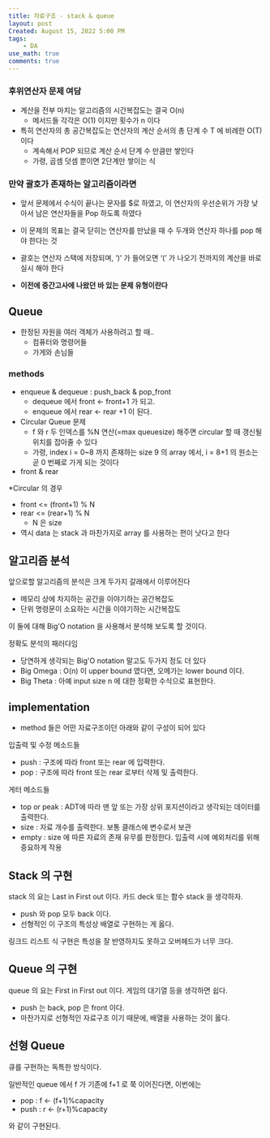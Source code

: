 ```yaml
---
title: 자료구조 - stack & queue
layout: post
Created: August 15, 2022 5:00 PM
tags:
    - DA
use_math: true
comments: true
---
```



### 후위연산자 문제 여담

- 계산을 전부 마치는 알고리즘의 시간복잡도는 결국 O(n)
    - 메서드들 각각은 O(1) 이지만 횟수가 n 이다
- 특히 연산자의 총 공간복잡도는 연산자의 계산 순서의 총 단계 수 T 에 비례한 O(T) 이다
    - 계속해서 POP 되므로 계산 순서 단계 수 만큼만 쌓인다
    - 가령, 곱셈 덧셈 뿐이면 2단계만 쌓이는 식


### 만약 괄호가 존재하는 알고리즘이라면

- 앞서 문제에서 수식이 끝나는 문자를 $로 하였고, 이 연산자의 우선순위가 가장 낮아서 남은 연산자들을 Pop 하도록 하였다
- 이 문제의 목표는 결국 닫히는 연산자를 만났을 때 수 두개와 연산자 하나를 pop 해야 한다는 것

- 괄호는 연산자 스택에 저장되며, ‘)’ 가 들어오면 ‘(’ 가 나오기 전까지의 계산을 바로 실시 해야 한다
- **이전에 중간고사에 나왔던 바 있는 문제 유형이란다**

## Queue

- 한정된 자원을 여러 객체가 사용하려고 할 때..
    - 컴퓨터와 명령어들
    - 가게와 손님들

### methods

- enqueue  & dequeue : push_back & pop_front
    - dequeue 에서 front ← front+1 가 되고.
    - enqueue 에서 rear ← rear +1 이 된다.
- Circular Queue 문제
    - f 와 r 두 인덱스를 %N 연산(=max queuesize) 해주면 circular 할 때 갱신될 위치를 잡아줄 수 있다
    - 가령, index i = 0~8 까지 존재하는 size 9 의 array 에서, i = 8+1 의 원소는 곧 0 번째로 가게 되는 것이다
- front & rear

*Circular 의 경우

- front <= (front+1) % N
- rear <= (rear+1) % N
    - N 은 size
- 역시 data 는 stack 과 마찬가지로 array 를 사용하는 편이 낫다고 한다

## 알고리즘 분석

앞으로할 알고리즘의 분석은 크게 두가지 갈래에서 이루어진다

- 메모리 상에 차지하는 공간을 이야기하는 공간복잡도
- 단위 명령문이 소요하는 시간을 이야기하는 시간복잡도

이 둘에 대해 Big'O notation 을 사용해서 분석해 보도록 할 것이다.

정확도 분석의 패러다임

- 당연하게 생각되는 Big'O notation 말고도 두가지 정도 더 있다
- Big Omega : O(n) 이 upper bound 였다면, 오메가는 lower bound 이다.
- Big Theta : 아예 input size n 에 대한 정확한 수식으로 표현한다.

## implementation

- method 들은 어떤 자료구조이던 아래와 같이 구성이 되어 있다

입출력 및 수정 메소드들

- push : 구조에 따라 front 또는 rear 에 입력한다.
- pop : 구조에 따라 front 또는 rear 로부터 삭제 및 출력한다.

게터 메소드들

- top or peak : ADT에 따라 맨 앞 또는 가장 상위 포지션이라고 생각되는 데이터를 출력한다.
- size : 자료 개수를 출력한다. 보통 클래스에 변수로서 보관
- empty : size 에 따른 자료의 존재 유무를 판정한다. 입출력 시에 예외처리를 위해 중요하게 작용

## Stack 의 구현

stack 의 요는 Last in First out 이다. 카드 deck 또는 함수 stack 을 생각하자.

- push 와 pop 모두 back 이다.
- 선형적인 이 구조의 특성상 배열로 구현하는 게 옳다.

링크드 리스트 식 구현은 특성을 잘 반영하지도 못하고 오버헤드가 너무 크다.

## Queue 의 구현

queue 의 요는 First in First out 이다. 게임의 대기열 등을 생각하면 쉽다.

- push 는 back, pop 은 front 이다.
- 마찬가지로 선형적인 자료구조 이기 때문에, 배열을 사용하는 것이 옳다.

## 선형 Queue

큐를 구현하는 독특한 방식이다.

일반적인 queue 에서 f 가 기존에 f+1 로 쭉 이어진다면, 이번에는

- pop : f <- (f+1)%capacity
- push : r <- (r+1)%capacity

와 같이 구현된다.
